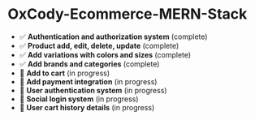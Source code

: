 # OxCody-Ecommerce-MERN-Stack

- ✅ **Authentication and authorization system** (complete)  
- ✅ **Product add, edit, delete, update** (complete)  
- ✅ **Add variations with colors and sizes** (complete)
- ✅ **Add brands and categories** (complete)  
- 🔄 **Add to cart** (in progress)  
- 🔄 **Add payment integration** (in progress)  
- 🔄 **User authentication system** (in progress)  
- 🔄 **Social login system** (in progress)  
- 🔄 **User cart history details** (in progress)  
